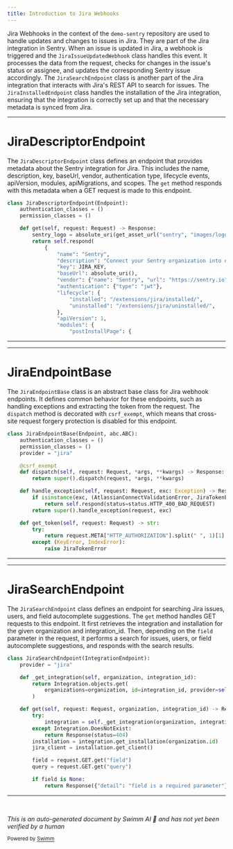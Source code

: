 ```yaml
---
title: Introduction to Jira Webhooks
---
```

Jira Webhooks in the context of the `demo-sentry` repository are used to handle updates and changes to issues in Jira. They are part of the Jira integration in Sentry. When an issue is updated in Jira, a webhook is triggered and the `JiraIssueUpdatedWebhook` class handles this event. It processes the data from the request, checks for changes in the issue's status or assignee, and updates the corresponding Sentry issue accordingly. The `JiraSearchEndpoint` class is another part of the Jira integration that interacts with Jira's REST API to search for issues. The `JiraInstalledEndpoint` class handles the installation of the Jira integration, ensuring that the integration is correctly set up and that the necessary metadata is synced from Jira.

<SwmSnippet path="/src/sentry/integrations/jira/webhooks/descriptor.py" line="20">

---

# JiraDescriptorEndpoint

The `JiraDescriptorEndpoint` class defines an endpoint that provides metadata about the Sentry integration for Jira. This includes the name, description, key, baseUrl, vendor, authentication type, lifecycle events, apiVersion, modules, apiMigrations, and scopes. The `get` method responds with this metadata when a GET request is made to this endpoint.

```python
class JiraDescriptorEndpoint(Endpoint):
    authentication_classes = ()
    permission_classes = ()

    def get(self, request: Request) -> Response:
        sentry_logo = absolute_uri(get_asset_url("sentry", "images/logos/logo-sentry.svg"))
        return self.respond(
            {
                "name": "Sentry",
                "description": "Connect your Sentry organization into one or more of your Jira cloud instances. Get started streamlining your bug squashing workflow by unifying your Sentry and Jira instances together.",
                "key": JIRA_KEY,
                "baseUrl": absolute_uri(),
                "vendor": {"name": "Sentry", "url": "https://sentry.io"},
                "authentication": {"type": "jwt"},
                "lifecycle": {
                    "installed": "/extensions/jira/installed/",
                    "uninstalled": "/extensions/jira/uninstalled/",
                },
                "apiVersion": 1,
                "modules": {
                    "postInstallPage": {
```

---

</SwmSnippet>

<SwmSnippet path="/src/sentry/integrations/jira/webhooks/base.py" line="18">

---

# JiraEndpointBase

The `JiraEndpointBase` class is an abstract base class for Jira webhook endpoints. It defines common behavior for these endpoints, such as handling exceptions and extracting the token from the request. The `dispatch` method is decorated with `csrf_exempt`, which means that cross-site request forgery protection is disabled for this endpoint.

```python
class JiraEndpointBase(Endpoint, abc.ABC):
    authentication_classes = ()
    permission_classes = ()
    provider = "jira"

    @csrf_exempt
    def dispatch(self, request: Request, *args, **kwargs) -> Response:
        return super().dispatch(request, *args, **kwargs)

    def handle_exception(self, request: Request, exc: Exception) -> Response:
        if isinstance(exc, (AtlassianConnectValidationError, JiraTokenError)):
            return self.respond(status=status.HTTP_400_BAD_REQUEST)
        return super().handle_exception(request, exc)

    def get_token(self, request: Request) -> str:
        try:
            return request.META["HTTP_AUTHORIZATION"].split(" ", 1)[1]
        except (KeyError, IndexError):
            raise JiraTokenError

```

---

</SwmSnippet>

<SwmSnippet path="/src/sentry/integrations/jira/webhooks/search.py" line="13">

---

# JiraSearchEndpoint

The `JiraSearchEndpoint` class defines an endpoint for searching Jira issues, users, and field autocomplete suggestions. The `get` method handles GET requests to this endpoint. It first retrieves the integration and installation for the given organization and integration_id. Then, depending on the `field` parameter in the request, it performs a search for issues, users, or field autocomplete suggestions, and responds with the search results.

```python
class JiraSearchEndpoint(IntegrationEndpoint):
    provider = "jira"

    def _get_integration(self, organization, integration_id):
        return Integration.objects.get(
            organizations=organization, id=integration_id, provider=self.provider
        )

    def get(self, request: Request, organization, integration_id) -> Response:
        try:
            integration = self._get_integration(organization, integration_id)
        except Integration.DoesNotExist:
            return Response(status=404)
        installation = integration.get_installation(organization.id)
        jira_client = installation.get_client()

        field = request.GET.get("field")
        query = request.GET.get("query")

        if field is None:
            return Response({"detail": "field is a required parameter"}, status=400)
```

---

</SwmSnippet>

&nbsp;

*This is an auto-generated document by Swimm AI 🌊 and has not yet been verified by a human*

<SwmMeta version="3.0.0" repo-id="Z2l0aHViJTNBJTNBZGVtby1zZW50cnklM0ElM0Fzd2ltbWlv" repo-name="demo-sentry"><sup>Powered by [Swimm](/)</sup></SwmMeta>
